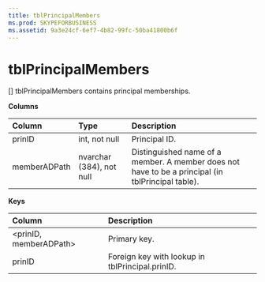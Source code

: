 ```yaml
---
title: tblPrincipalMembers
ms.prod: SKYPEFORBUSINESS
ms.assetid: 9a3e24cf-6ef7-4b82-99fc-50ba41800b6f
---
```



# tblPrincipalMembers
[]
tblPrincipalMembers contains principal memberships.
  
    
    


**Columns**


|**Column**|**Type**|**Description**|
|:-----|:-----|:-----|
|prinID  <br/> |int, not null  <br/> |Principal ID.  <br/> |
|memberADPath  <br/> |nvarchar (384), not null  <br/> |Distinguished name of a member. A member does not have to be a principal (in tblPrincipal table).  <br/> |
   

**Keys**


|**Column**|**Description**|
|:-----|:-----|
|<prinID, memberADPath>  <br/> |Primary key.  <br/> |
|prinID  <br/> |Foreign key with lookup in tblPrincipal.prinID.  <br/> |
   

